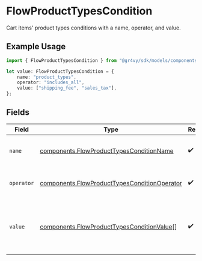 # FlowProductTypesCondition

Cart items' product types conditions with a name, operator, and value.

## Example Usage

```typescript
import { FlowProductTypesCondition } from "@gr4vy/sdk/models/components";

let value: FlowProductTypesCondition = {
    name: "product_types",
    operator: "includes_all",
    value: ["shipping_fee", "sales_tax"],
};
```

## Fields

| Field                                                                                                        | Type                                                                                                         | Required                                                                                                     | Description                                                                                                  | Example                                                                                                      |
| ------------------------------------------------------------------------------------------------------------ | ------------------------------------------------------------------------------------------------------------ | ------------------------------------------------------------------------------------------------------------ | ------------------------------------------------------------------------------------------------------------ | ------------------------------------------------------------------------------------------------------------ |
| `name`                                                                                                       | [components.FlowProductTypesConditionName](../../models/components/flowproducttypesconditionname.md)         | :heavy_check_mark:                                                                                           | The type of match made for this rule.                                                                        | product_types                                                                                                |
| `operator`                                                                                                   | [components.FlowProductTypesConditionOperator](../../models/components/flowproducttypesconditionoperator.md) | :heavy_check_mark:                                                                                           | The comparison to make on the `value`.                                                                       | includes_all                                                                                                 |
| `value`                                                                                                      | [components.FlowProductTypesConditionValue](../../models/components/flowproducttypesconditionvalue.md)[]     | :heavy_check_mark:                                                                                           | Cart items' product types to compare the transaction to.                                                     | [<br/>"shipping_fee",<br/>"sales_tax"<br/>]                                                                  |